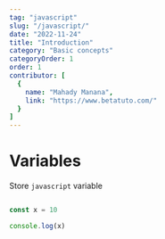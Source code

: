 ```yaml
---
tag: "javascript"
slug: "/javascript/"
date: "2022-11-24"
title: "Introduction"
category: "Basic concepts"
categoryOrder: 1
order: 1
contributor: [
  {
    name: "Mahady Manana",
    link: "https://www.betatuto.com/"
  }
]
---
```


# Variables

Store ```javascript``` variable


```javascript

const x = 10

console.log(x)

```